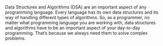 Data Structures and Algorithms (DSA) are an important aspect of any programming language. Every language has its own data structures and its way of handling different types of algorithms. So, as a programmer, no matter what programming language you are working with, data structures and algorithms have to be an important aspect of your day-to-day programming. That’s because we always need them to solve complex problems.
